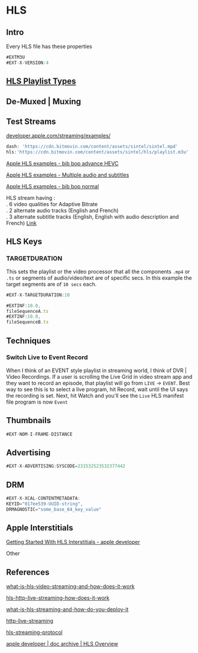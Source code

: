
# HLS

## Intro

Every HLS file has these properties

```ts
#EXTM3U
#EXT-X-VERSION:4
```

## [HLS Playlist Types](HLS_types.md)

## De-Muxed | Muxing
## Test Streams

[developer.apple.com/streaming/examples/](https://developer.apple.com/streaming/examples/)

```js
dash: 'https://cdn.bitmovin.com/content/assets/sintel/sintel.mpd'
hls:'https://cdn.bitmovin.com/content/assets/sintel/hls/playlist.m3u'
```

[Apple HLS examples - bib bop advance HEVC](https://devstreaming-cdn.apple.com/videos/streaming/examples/bipbop_adv_example_hevc/master.m3u8)

[Apple HLS examples - Multiple audio and subtitles](https://devstreaming-cdn.apple.com/videos/streaming/examples/adv_dv_atmos/main.m3u8)

[Apple HLS examples - bib bop normal](https://devstreaming-cdn.apple.com/videos/streaming/examples/img_bipbop_adv_example_fmp4/master.m3u8)

HLS stream having :  
. 6 video qualities for Adaptive Bitrate  
. 2 alternate audio tracks (English and French)  
. 3 alternate subtitle tracks (English, English with audio description and French)
[Link](https://sample.vodobox.com/planete_interdite/planete_interdite_alternate.m3u8)





## HLS Keys

### TARGETDURATION

This sets the playlist or the video processor that all the components `.mp4` or `.ts` or segments of audio/video/text are of specific secs. In this example the target segments are of `10 secs` each.

```ts
#EXT-X-TARGETDURATION:10

#EXTINF:10.0,
fileSequenceA.ts
#EXTINF:10.0,
fileSequenceB.ts
```

## Techniques


### Switch Live to Event Record

When I think of an EVENT style playlist in streaming world, I think of DVR | Video Recordings. If a user is scrolling the Live Grid in video stream app and they want to record an episode, that playlist will go from `LIVE` -> `EVENT`. Best way to see this is to select a live program, hit Record, wait until the UI says the recording is set. Next, hit Watch and you'll see the `Live` HLS manifest file  program is now `Event`




## Thumbnails
```ts
#EXT-NOM-I-FRAME-DISTANCE
```
## Advertising

```ts
#EXT-X-ADVERTISING:SYSCODE=231532523532377442
```


## DRM

```ts
#EXT-X-XCAL-CONTENTMETADATA:
KEYID="017ee539-UUID-string",
DRMAGNOSTIC="some_base_64_key_value"
```


## Apple Interstitials

[Getting Started With HLS Interstitials - apple developer](https://developer.apple.com/streaming/GettingStartedWithHLSInterstitials.pdf)

Other

## References

[what-is-hls-video-streaming-and-how-does-it-work](https://api.video/blog/video-trends/what-is-hls-video-streaming-and-how-does-it-work/)

[hls-http-live-streaming-how-does-it-work](https://ottverse.com/hls-http-live-streaming-how-does-it-work/)

[what-is-hls-streaming-and-how-do-you-deploy-it](https://www.cardinalpeak.com/blog/what-is-hls-streaming-and-how-do-you-deploy-it)

[http-live-streaming](https://www.dacast.com/blog/http-live-streaming/)

[hls-streaming-protocol](https://www.dacast.com/blog/hls-streaming-protocol/)

[apple developer | doc archive | HLS Overview](https://developer.apple.com/library/archive/documentation/NetworkingInternet/Conceptual/StreamingMediaGuide/UsingHTTPLiveStreaming/UsingHTTPLiveStreaming.html)